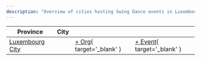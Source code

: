 ```yaml
---
description: "Overview of cities hosting Swing Dance events in Luxembourg."
---
```


| Province | City | | |
| --- | --- | --- | --- |
| [Luxembourg City](by_city.md#luxembourg-city) | | [+ Org](https://github.com/swingdance/orgs/issues/new?assignees=&labels=add+org&projects=&template=02-add_entity.yml&title=%5Blu%5D%20%3CName%3E&region=lu&province=Luxembourg%20City&city=Luxembourg%20City){ target='_blank' } | [+ Event](https://github.com/swingdance/events/issues/new?assignees=&labels=add+event&projects=&template=02-add_entity.yml&title=%5B2024%2Flu%5D%20%3CName%3E&region=lu&province=Luxembourg%20City&city=Luxembourg%20City&org_id=&date_starts=2024-&date_ends=2024-){ target='_blank' } |
